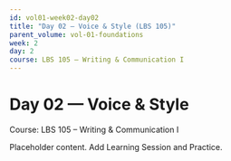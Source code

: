 ```yaml
---
id: vol01-week02-day02
title: "Day 02 — Voice & Style (LBS 105)"
parent_volume: vol-01-foundations
week: 2
day: 2
course: LBS 105 – Writing & Communication I
---
```


# Day 02 — Voice & Style
Course: LBS 105 – Writing & Communication I

Placeholder content. Add Learning Session and Practice.

